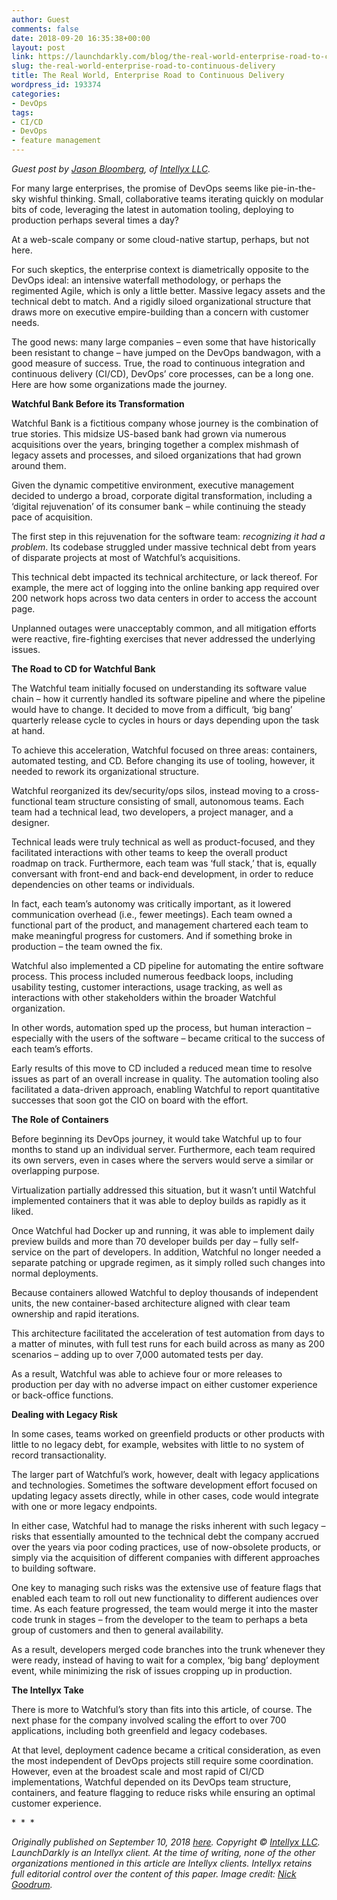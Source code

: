 ```yaml
---
author: Guest
comments: false
date: 2018-09-20 16:35:38+00:00
layout: post
link: https://launchdarkly.com/blog/the-real-world-enterprise-road-to-continuous-delivery/
slug: the-real-world-enterprise-road-to-continuous-delivery
title: The Real World, Enterprise Road to Continuous Delivery
wordpress_id: 193374
categories:
- DevOps
tags:
- CI/CD
- DevOps
- feature management
---
```


_Guest post by [Jason Bloomberg](https://intellyx.com/author/jbloomberg/), of [Intellyx LLC](https://intellyx.com/)._

For many large enterprises, the promise of DevOps seems like pie-in-the-sky wishful thinking. Small, collaborative teams iterating quickly on modular bits of code, leveraging the latest in automation tooling, deploying to production perhaps several times a day?

At a web-scale company or some cloud-native startup, perhaps, but not here.

For such skeptics, the enterprise context is diametrically opposite to the DevOps ideal: an intensive waterfall methodology, or perhaps the regimented Agile, which is only a little better. Massive legacy assets and the technical debt to match. And a rigidly siloed organizational structure that draws more on executive empire-building than a concern with customer needs.

The good news: many large companies – even some that have historically been resistant to change – have jumped on the DevOps bandwagon, with a good measure of success. True, the road to continuous integration and continuous delivery (CI/CD), DevOps’ core processes, can be a long one. Here are how some organizations made the journey.

**Watchful Bank Before its Transformation**

Watchful Bank is a fictitious company whose journey is the combination of true stories. This midsize US-based bank had grown via numerous acquisitions over the years, bringing together a complex mishmash of legacy assets and processes, and siloed organizations that had grown around them.

Given the dynamic competitive environment, executive management decided to undergo a broad, corporate digital transformation, including a ‘digital rejuvenation’ of its consumer bank – while continuing the steady pace of acquisition.

The first step in this rejuvenation for the software team: _recognizing it had a problem_. Its codebase struggled under massive technical debt from years of disparate projects at most of Watchful’s acquisitions.

This technical debt impacted its technical architecture, or lack thereof. For example, the mere act of logging into the online banking app required over 200 network hops across two data centers in order to access the account page.

Unplanned outages were unacceptably common, and all mitigation efforts were reactive, fire-fighting exercises that never addressed the underlying issues.

**The Road to CD for Watchful Bank**

The Watchful team initially focused on understanding its software value chain – how it currently handled its software pipeline and where the pipeline would have to change. It decided to move from a difficult, ‘big bang’ quarterly release cycle to cycles in hours or days depending upon the task at hand.

To achieve this acceleration, Watchful focused on three areas: containers, automated testing, and CD. Before changing its use of tooling, however, it needed to rework its organizational structure.

Watchful reorganized its dev/security/ops silos, instead moving to a cross-functional team structure consisting of small, autonomous teams. Each team had a technical lead, two developers, a project manager, and a designer.

Technical leads were truly technical as well as product-focused, and they facilitated interactions with other teams to keep the overall product roadmap on track. Furthermore, each team was ‘full stack,’ that is, equally conversant with front-end and back-end development, in order to reduce dependencies on other teams or individuals.

In fact, each team’s autonomy was critically important, as it lowered communication overhead (i.e., fewer meetings). Each team owned a functional part of the product, and management chartered each team to make meaningful progress for customers. And if something broke in production – the team owned the fix.

Watchful also implemented a CD pipeline for automating the entire software process. This process included numerous feedback loops, including usability testing, customer interactions, usage tracking, as well as interactions with other stakeholders within the broader Watchful organization.

In other words, automation sped up the process, but human interaction – especially with the users of the software – became critical to the success of each team’s efforts.

Early results of this move to CD included a reduced mean time to resolve issues as part of an overall increase in quality. The automation tooling also facilitated a data-driven approach, enabling Watchful to report quantitative successes that soon got the CIO on board with the effort.

**The Role of Containers**

Before beginning its DevOps journey, it would take Watchful up to four months to stand up an individual server. Furthermore, each team required its own servers, even in cases where the servers would serve a similar or overlapping purpose.

Virtualization partially addressed this situation, but it wasn’t until Watchful implemented containers that it was able to deploy builds as rapidly as it liked.

Once Watchful had Docker up and running, it was able to implement daily preview builds and more than 70 developer builds per day – fully self-service on the part of developers. In addition, Watchful no longer needed a separate patching or upgrade regimen, as it simply rolled such changes into normal deployments.

Because containers allowed Watchful to deploy thousands of independent units, the new container-based architecture aligned with clear team ownership and rapid iterations.

This architecture facilitated the acceleration of test automation from days to a matter of minutes, with full test runs for each build across as many as 200 scenarios – adding up to over 7,000 automated tests per day.

As a result, Watchful was able to achieve four or more releases to production per day with no adverse impact on either customer experience or back-office functions.

**Dealing with Legacy Risk**

In some cases, teams worked on greenfield products or other products with little to no legacy debt, for example, websites with little to no system of record transactionality.

The larger part of Watchful’s work, however, dealt with legacy applications and technologies. Sometimes the software development effort focused on updating legacy assets directly, while in other cases, code would integrate with one or more legacy endpoints.

In either case, Watchful had to manage the risks inherent with such legacy – risks that essentially amounted to the technical debt the company accrued over the years via poor coding practices, use of now-obsolete products, or simply via the acquisition of different companies with different approaches to building software.

One key to managing such risks was the extensive use of feature flags that enabled each team to roll out new functionality to different audiences over time. As each feature progressed, the team would merge it into the master code trunk in stages – from the developer to the team to perhaps a beta group of customers and then to general availability.

As a result, developers merged code branches into the trunk whenever they were ready, instead of having to wait for a complex, ‘big bang’ deployment event, while minimizing the risk of issues cropping up in production.

**The Intellyx Take**

There is more to Watchful’s story than fits into this article, of course. The next phase for the company involved scaling the effort to over 700 applications, including both greenfield and legacy codebases.

At that level, deployment cadence became a critical consideration, as even the most independent of DevOps projects still require some coordination. However, even at the broadest scale and most rapid of CI/CD implementations, Watchful depended on its DevOps team structure, containers, and feature flagging to reduce risks while ensuring an optimal customer experience.


*  *  *


_Originally published on September 10, 2018 [here](https://intellyx.com/2018/09/10/the-real-world-enterprise-road-to-continuous-delivery/). Copyright © _[Intellyx LLC](http://www.intellyx.com/)_. LaunchDarkly is an Intellyx client. At the time of writing, none of the other organizations mentioned in this article are Intellyx clients. Intellyx retains full editorial control over the content of this paper. Image credit: _[Nick Goodrum](https://www.flickr.com/photos/nrgoodrum/)_._

